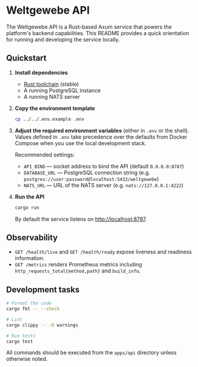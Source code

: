 # Weltgewebe API

The Weltgewebe API is a Rust-based Axum service that powers the platform's backend capabilities. This README provides a quick orientation for running and developing the service locally.

## Quickstart

1. **Install dependencies**
   - [Rust toolchain](https://www.rust-lang.org/tools/install) (stable)
   - A running PostgreSQL instance
   - A running NATS server

2. **Copy the environment template**

   ```bash
   cp ../../.env.example .env
   ```

3. **Adjust the required environment variables** (either in `.env` or the shell). Values defined in `.env` take precedence over the defaults from Docker Compose when you use the local development stack.
   
   Recommended settings:
   - `API_BIND` &mdash; socket address to bind the API (default `0.0.0.0:8787`)
   - `DATABASE_URL` &mdash; PostgreSQL connection string (e.g. `postgres://user:password@localhost:5432/weltgewebe`)
   - `NATS_URL` &mdash; URL of the NATS server (e.g. `nats://127.0.0.1:4222`)

4. **Run the API**

   ```bash
   cargo run
   ```

   By default the service listens on <http://localhost:8787>.

## Observability

- `GET /health/live` and `GET /health/ready` expose liveness and readiness information.
- `GET /metrics` renders Prometheus metrics including `http_requests_total{method,path}` and `build_info`.

## Development tasks

```bash
# Format the code
cargo fmt -- --check

# Lint
cargo clippy -- -D warnings

# Run tests
cargo test
```

All commands should be executed from the `apps/api` directory unless otherwise noted.
